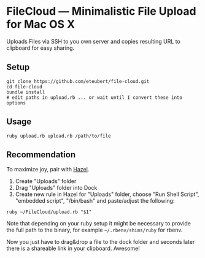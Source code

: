 # FileCloud — Minimalistic File Upload for Mac OS X

Uploads Files via SSH to you own server and copies resulting URL to clipboard for easy sharing.

## Setup

```
git clone https://github.com/eteubert/file-cloud.git
cd file-cloud
bundle install
# edit paths in upload.rb ... or wait until I convert these into options
```

## Usage

```
ruby upload.rb upload.rb /path/to/file
```

## Recommendation

To maximize joy, pair with [Hazel][1].

1. Create "Uploads" folder
2. Drag "Uploads" folder into Dock
3. Create new rule in Hazel for "Uploads" folder, choose "Run Shell Script", "embedded script", "/bin/bash" and paste/adjust the following:

```
ruby ~/FileCloud/upload.rb "$1"
```

Note that depending on your ruby setup it might be necessary to provide the full path to the binary, for example `~/.rbenv/shims/ruby` for rbenv.

Now you just have to drag&drop a file to the dock folder and seconds later there is a shareable link in your clipboard. Awesome!

[1]: http://www.noodlesoft.com/hazel.php